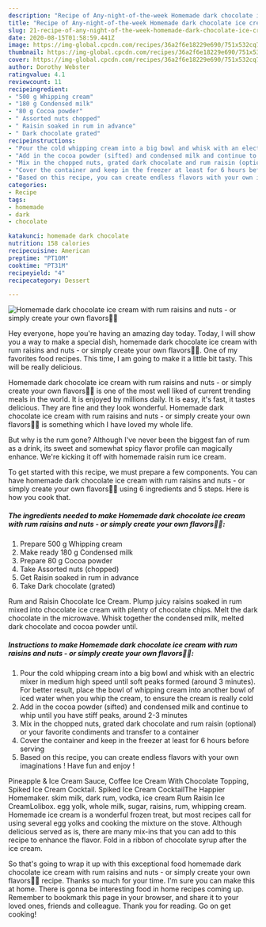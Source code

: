 ```yaml
---
description: "Recipe of Any-night-of-the-week Homemade dark chocolate ice cream with rum raisins and nuts - or simply create your own flavors🍦😋"
title: "Recipe of Any-night-of-the-week Homemade dark chocolate ice cream with rum raisins and nuts - or simply create your own flavors🍦😋"
slug: 21-recipe-of-any-night-of-the-week-homemade-dark-chocolate-ice-cream-with-rum-raisins-and-nuts-or-simply-create-your-own-flavors
date: 2020-08-15T01:58:59.441Z
image: https://img-global.cpcdn.com/recipes/36a2f6e18229e690/751x532cq70/homemade-dark-chocolate-ice-cream-with-rum-raisins-and-nuts-or-simply-create-your-own-flavors🍦😋-recipe-main-photo.jpg
thumbnail: https://img-global.cpcdn.com/recipes/36a2f6e18229e690/751x532cq70/homemade-dark-chocolate-ice-cream-with-rum-raisins-and-nuts-or-simply-create-your-own-flavors🍦😋-recipe-main-photo.jpg
cover: https://img-global.cpcdn.com/recipes/36a2f6e18229e690/751x532cq70/homemade-dark-chocolate-ice-cream-with-rum-raisins-and-nuts-or-simply-create-your-own-flavors🍦😋-recipe-main-photo.jpg
author: Dorothy Webster
ratingvalue: 4.1
reviewcount: 11
recipeingredient:
- "500 g Whipping cream"
- "180 g Condensed milk"
- "80 g Cocoa powder"
- " Assorted nuts chopped"
- " Raisin soaked in rum in advance"
- " Dark chocolate grated"
recipeinstructions:
- "Pour the cold whipping cream into a big bowl and whisk with an electric mixer in medium high speed until soft peaks formed (around 3 minutes). For better result, place the bowl of whipping cream into another bowl of iced water when you whip the cream, to ensure the cream is really cold"
- "Add in the cocoa powder (sifted) and condensed milk and continue to whip until you have stiff peaks, around 2-3 minutes"
- "Mix in the chopped nuts, grated dark chocolate and rum raisin (optional) or your favorite condiments and transfer to a container"
- "Cover the container and keep in the freezer at least for 6 hours before serving"
- "Based on this recipe, you can create endless flavors with your own imaginations ! Have fun and enjoy !"
categories:
- Recipe
tags:
- homemade
- dark
- chocolate

katakunci: homemade dark chocolate 
nutrition: 158 calories
recipecuisine: American
preptime: "PT10M"
cooktime: "PT31M"
recipeyield: "4"
recipecategory: Dessert

---
```



![Homemade dark chocolate ice cream with rum raisins and nuts - or simply create your own flavors🍦😋](https://img-global.cpcdn.com/recipes/36a2f6e18229e690/751x532cq70/homemade-dark-chocolate-ice-cream-with-rum-raisins-and-nuts-or-simply-create-your-own-flavors🍦😋-recipe-main-photo.jpg)

Hey everyone, hope you're having an amazing day today. Today, I will show you a way to make a special dish, homemade dark chocolate ice cream with rum raisins and nuts - or simply create your own flavors🍦😋. One of my favorites food recipes. This time, I am going to make it a little bit tasty. This will be really delicious.

Homemade dark chocolate ice cream with rum raisins and nuts - or simply create your own flavors🍦😋 is one of the most well liked of current trending meals in the world. It is enjoyed by millions daily. It is easy, it's fast, it tastes delicious. They are fine and they look wonderful. Homemade dark chocolate ice cream with rum raisins and nuts - or simply create your own flavors🍦😋 is something which I have loved my whole life.

But why is the rum gone? Although I&#39;ve never been the biggest fan of rum as a drink, its sweet and somewhat spicy flavor profile can magically enhance. We&#39;re kicking it off with homemade raisin rum ice cream.


To get started with this recipe, we must prepare a few components. You can have homemade dark chocolate ice cream with rum raisins and nuts - or simply create your own flavors🍦😋 using 6 ingredients and 5 steps. Here is how you cook that.

##### The ingredients needed to make Homemade dark chocolate ice cream with rum raisins and nuts - or simply create your own flavors🍦😋:

1. Prepare 500 g Whipping cream
1. Make ready 180 g Condensed milk
1. Prepare 80 g Cocoa powder
1. Take  Assorted nuts (chopped)
1. Get  Raisin soaked in rum in advance
1. Take  Dark chocolate (grated)


Rum and Raisin Chocolate Ice Cream. Plump juicy raisins soaked in rum mixed into chocolate ice cream with plenty of chocolate chips. Melt the dark chocolate in the microwave. Whisk together the condensed milk, melted dark chocolate and cocoa powder until. 

##### Instructions to make Homemade dark chocolate ice cream with rum raisins and nuts - or simply create your own flavors🍦😋:

1. Pour the cold whipping cream into a big bowl and whisk with an electric mixer in medium high speed until soft peaks formed (around 3 minutes). For better result, place the bowl of whipping cream into another bowl of iced water when you whip the cream, to ensure the cream is really cold
1. Add in the cocoa powder (sifted) and condensed milk and continue to whip until you have stiff peaks, around 2-3 minutes
1. Mix in the chopped nuts, grated dark chocolate and rum raisin (optional) or your favorite condiments and transfer to a container
1. Cover the container and keep in the freezer at least for 6 hours before serving
1. Based on this recipe, you can create endless flavors with your own imaginations ! Have fun and enjoy !


Pineapple &amp; Ice Cream Sauce, Coffee Ice Cream With Chocolate Topping, Spiked Ice Cream Cocktail. Spiked Ice Cream CocktailThe Happier Homemaker. skim milk, dark rum, vodka, ice cream Rum Raisin Ice CreamLolibox. egg yolk, whole milk, sugar, raisins, rum, whipping cream. Homemade ice cream is a wonderful frozen treat, but most recipes call for using several egg yolks and cooking the mixture on the stove. Although delicious served as is, there are many mix-ins that you can add to this recipe to enhance the flavor. Fold in a ribbon of chocolate syrup after the ice cream. 

So that's going to wrap it up with this exceptional food homemade dark chocolate ice cream with rum raisins and nuts - or simply create your own flavors🍦😋 recipe. Thanks so much for your time. I'm sure you can make this at home. There is gonna be interesting food in home recipes coming up. Remember to bookmark this page in your browser, and share it to your loved ones, friends and colleague. Thank you for reading. Go on get cooking!
